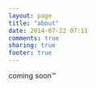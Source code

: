 ```yaml
---
layout: page
title: "about"
date: 2014-07-22 07:11
comments: true
sharing: true
footer: true
---
```


coming soon™

